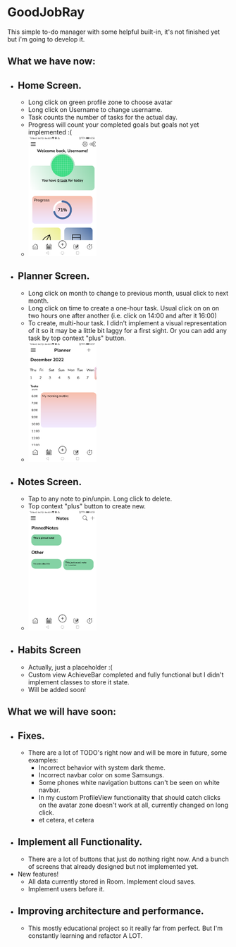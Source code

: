 # GoodJobRay
This simple to-do manager with some helpful built-in, it's not finished yet but i'm going to develop it.

## What we have now:
  - **Home Screen.**
      - 
      - Long click on green profile zone to choose avatar 
      - Long click on Username to change username. 
      - Task counts the number of tasks for the actual day.
      - Progress will count your completed goals but goals not yet implemented :( 
      - <img width="154" src="https://github.com/kekulta/GoodJobRay/blob/master/examples/home.png"/>
  - **Planner Screen.** 
     -
     - Long click on month to change to previous month, usual click to next month. 
     - Long click on time to create a one-hour task. Usual click on on on two hours one after another (i.e. click on 14:00 and after it 16:00) 
     - To create, multi-hour task. I didn't implement a visual representation of it so it may be a little bit laggy for a first sight. Or you can add any task by top context "plus" button.
     - <img width="154" src="https://github.com/kekulta/GoodJobRay/blob/master/examples/planner.png"/>
  - **Notes Screen.**
     -
     - Tap to any note to pin/unpin. Long click to delete. 
     - Top context "plus" button to create new.
     - <img width="154" src="https://github.com/kekulta/GoodJobRay/blob/master/examples/notes.png"/>
  - **Habits Screen**
     -
     - Actually, just a placeholder :(
     - Custom view AchieveBar completed and fully functional but I didn't implement classes to store it state.
     - Will be added soon!
## What we will have soon: 
  - Fixes.
    -
    - There are a lot of TODO's right now and will be more in future, some examples:
      - Incorrect behavior with system dark theme.
      - Incorrect navbar color on some Samsungs.
      - Some phones white navigation buttons can't be seen on white navbar.
      - In my custom ProfileView functionality that should catch clicks on the avatar zone doesn't work at all, currently changed on long click.
      - et cetera, et cetera
  - Implement all Functionality.
    -
    - There are a lot of buttons that just do nothing right now. And a bunch of screens that already designed but not implemented yet.
  - New features!
    - All data currently stored in Room. Implement cloud saves.
    - Implement users before it.
  - Improving architecture and performance.
    -
    - This mostly educational project so it really far from perfect. But I'm constantly learning and refactor A LOT.


